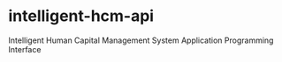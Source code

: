 # intelligent-hcm-api
Intelligent Human Capital Management System Application Programming Interface
